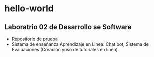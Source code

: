 # hello-world
## Laboratrio 02 de Desarrollo se Software

- Repositorio de prueba
- Sistema de enseñanza Aprendizaje en Linea:
  Chat bot, Sistema de Evaluaciones (Creación yuso de tutoriales en linea)
